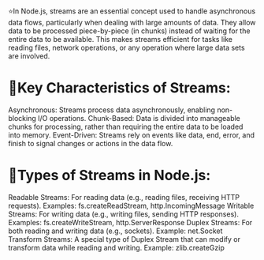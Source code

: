 ⭐In Node.js, streams are an essential concept used to handle asynchronous data flows, particularly when dealing with large amounts of data. 
They allow data to be processed piece-by-piece (in chunks) instead of waiting for the entire data to be available.
This makes streams efficient for tasks like reading files, network operations, or any operation where large data sets are involved.

<h1>🔑Key Characteristics of Streams:</h1>
Asynchronous: Streams process data asynchronously, enabling non-blocking I/O operations.
Chunk-Based: Data is divided into manageable chunks for processing, rather than requiring the entire data to be loaded into memory.
Event-Driven: Streams rely on events like data, end, error, and finish to signal changes or actions in the data flow.


<h1>🧮Types of Streams in Node.js:</h1>
Readable Streams: For reading data (e.g., reading files, receiving HTTP requests).
Examples: fs.createReadStream, http.IncomingMessage
Writable Streams: For writing data (e.g., writing files, sending HTTP responses).
Examples: fs.createWriteStream, http.ServerResponse
Duplex Streams: For both reading and writing data (e.g., sockets).
Example: net.Socket
Transform Streams: A special type of Duplex Stream that can modify or transform data while reading and writing.
Example: zlib.createGzip
